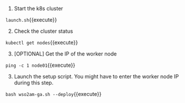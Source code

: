 
1) Start the k8s cluster

`launch.sh`{{execute}}

2) Check the cluster status

`kubectl get nodes`{{execute}}

3) [OPTIONAL] Get the IP of the worker node

`ping -c 1 node01`{{execute}}

3) Launch the setup script. You might have to enter the worker node IP during this step.

`bash wso2am-ga.sh --deploy`{{execute}}
